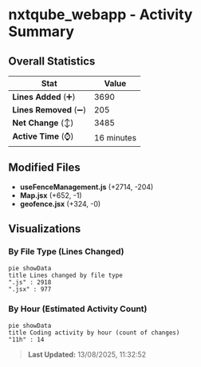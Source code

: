 # nxtqube_webapp - Activity Summary 

## Overall Statistics

| Stat                   | Value                                                             |
| ---------------------- | ----------------------------------------------------------------- |
| **Lines Added** (➕)   | 3690                                          |
| **Lines Removed** (➖) | 205                                        |
| **Net Change** (↕)    | 3485                |
| **Active Time** (⌚)   | 16 minutes |


## Modified Files
- **useFenceManagement.js** (+2714, -204)
- **Map.jsx** (+652, -1)
- **geofence.jsx** (+324, -0)

## Visualizations

### By File Type (Lines Changed)

```mermaid
pie showData
title Lines changed by file type
".js" : 2918
".jsx" : 977
```

### By Hour (Estimated Activity Count)

```mermaid
pie showData
title Coding activity by hour (count of changes)
"11h" : 14
```


> **Last Updated:** 13/08/2025, 11:32:52